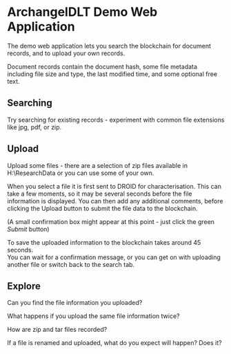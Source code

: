 # ArchangelDLT Demo Web Application

The demo web application lets you search the blockchain for document
records, and to upload your own records.

Document records contain the document hash, some file metadata including 
file size and type, the last modified time, and some optional free text. 

## Searching 

Try searching for existing records - experiment with common file extensions
like jpg, pdf, or zip.

## Upload

Upload some files - there are a selection of zip files available 
in H:\ResearchData or you can use some of your own.

When you select a file it is first sent to DROID for characterisation.  This 
can take a few moments, so it may be several seconds before the file information
is displayed.  You can then add any additional comments, before clicking 
the Upload button to submit the file data to the blockchain.

(A small confirmation box might appear at this point - 
 just click the green _Submit_ button)

To save the uploaded information to the blockchain takes around 45 seconds.  
You can wait for a confirmation message, or you can get on with uploading 
another file or switch back to the search tab.

## Explore

Can you find the file information you uploaded?

What happens if you upload the same file information twice?

How are zip and tar files recorded?

If a file is renamed and uploaded, what do you expect will happen?  Does it?
